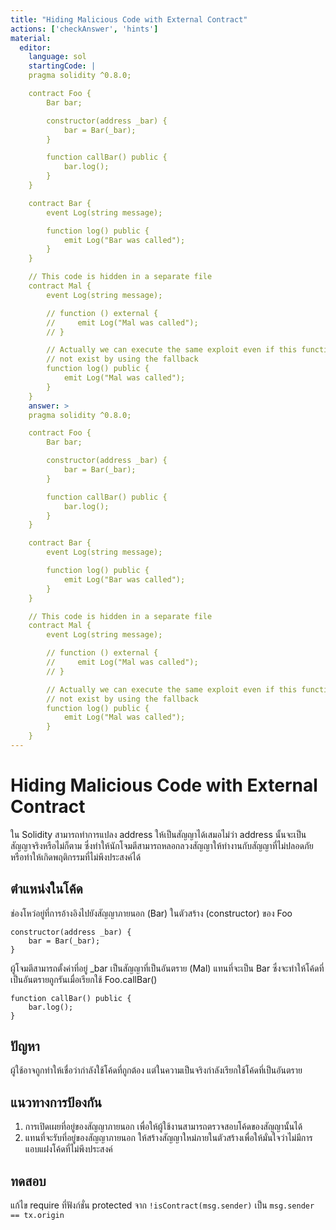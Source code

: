 ```yaml
---
title: "Hiding Malicious Code with External Contract"
actions: ['checkAnswer', 'hints']
material: 
  editor:
    language: sol
    startingCode: |
    pragma solidity ^0.8.0;

    contract Foo {
        Bar bar;

        constructor(address _bar) {
            bar = Bar(_bar);
        }

        function callBar() public {
            bar.log();
        }
    }

    contract Bar {
        event Log(string message);

        function log() public {
            emit Log("Bar was called");
        }
    }

    // This code is hidden in a separate file
    contract Mal {
        event Log(string message);

        // function () external {
        //     emit Log("Mal was called");
        // }

        // Actually we can execute the same exploit even if this function does
        // not exist by using the fallback
        function log() public {
            emit Log("Mal was called");
        }
    }
    answer: > 
    pragma solidity ^0.8.0;

    contract Foo {
        Bar bar;

        constructor(address _bar) {
            bar = Bar(_bar);
        }

        function callBar() public {
            bar.log();
        }
    }

    contract Bar {
        event Log(string message);

        function log() public {
            emit Log("Bar was called");
        }
    }

    // This code is hidden in a separate file
    contract Mal {
        event Log(string message);

        // function () external {
        //     emit Log("Mal was called");
        // }

        // Actually we can execute the same exploit even if this function does
        // not exist by using the fallback
        function log() public {
            emit Log("Mal was called");
        }
    }
---
```


# Hiding Malicious Code with External Contract

ใน Solidity สามารถทำการแปลง address ให้เป็นสัญญาได้เสมอไม่ว่า address นั้นจะเป็นสัญญาจริงหรือไม่ก็ตาม ซึ่งทำให้นักโจมตีสามารถหลอกลวงสัญญาให้ทำงานกับสัญญาที่ไม่ปลอดภัยหรือทำให้เกิดพฤติกรรมที่ไม่พึงประสงค์ได้

## ตำแหน่งในโค้ด

ช่องโหว่อยู่ที่การอ้างอิงไปยังสัญญาภายนอก (Bar) ในตัวสร้าง (constructor) ของ Foo

``` Solidity
constructor(address _bar) {
    bar = Bar(_bar);
}
```

ผู้โจมตีสามารถตั้งค่าที่อยู่ _bar เป็นสัญญาที่เป็นอันตราย (Mal) แทนที่จะเป็น Bar ซึ่งจะทำให้โค้ดที่เป็นอันตรายถูกรันเมื่อเรียกใช้ Foo.callBar()

``` Solidity
function callBar() public {
    bar.log();
}
```

## ปัญหา

ผู้ใช้อาจถูกทำให้เชื่อว่ากำลังใช้โค้ดที่ถูกต้อง แต่ในความเป็นจริงกำลังเรียกใช้โค้ดที่เป็นอันตราย

## แนวทางการป้องกัน

1. การเปิดเผยที่อยู่ของสัญญาภายนอก เพื่อให้ผู้ใช้งานสามารถตรวจสอบโค้ดของสัญญานั้นได้
2. แทนที่จะรับที่อยู่ของสัญญาภายนอก ให้สร้างสัญญาใหม่ภายในตัวสร้างเพื่อให้มั่นใจว่าไม่มีการแอบแฝงโค้ดที่ไม่พึงประสงค์

## ทดสอบ

แก้ไข require ที่ฟังก์ชั่น protected จาก `!isContract(msg.sender)` เป็น `msg.sender == tx.origin`
